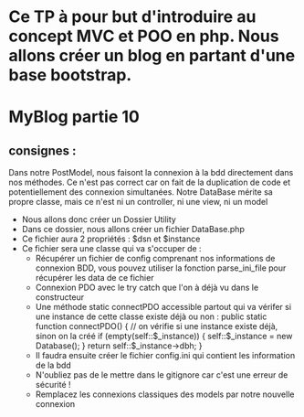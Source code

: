 # Ce TP à pour but d'introduire au concept MVC et POO en php. Nous allons créer un blog en partant d'une base bootstrap.

# MyBlog partie 10
## consignes : 
Dans notre PostModel, nous faisont la connexion à la bdd directement dans nos méthodes. 
Ce n'est pas correct car on fait de la duplication de code et potentiellement des connexion simultanées.
Notre DataBase mérite sa propre classe, mais ce n'est ni un controller, ni une view, ni un model
- Nous allons donc créer un Dossier Utility
- Dans ce dossier, nous allons créer un fichier DataBase.php
- Ce fichier aura 2 propriétés : $dsn et $instance
- Ce fichier sera une classe qui va s'occuper de :
    - Récupérer un fichier de config comprenant nos informations de connexion BDD, vous pouvez utiliser la fonction parse_ini_file pour récupérer les data de ce fichier
    - Connexion PDO avec le try catch que l'on à déjà vu dans le constructeur
    - Une méthode static connectPDO accessible partout qui va vérifer si une instance de cette classe existe déjà ou non : 
        public static function connectPDO()
    {
        // on vérifie si une instance existe déjà, sinon on la créé
        if (empty(self::$_instance)) {
            self::$_instance = new Database();
        }
        return self::$_instance->dbh;
    }
    - Il faudra ensuite créer le fichier config.ini qui contient les information de la bdd
    - N'oubliez pas de le mettre dans le gitignore car c'est une erreur de sécurité !
    - Remplacez les connexions classiques des models par notre nouvelle connexion

